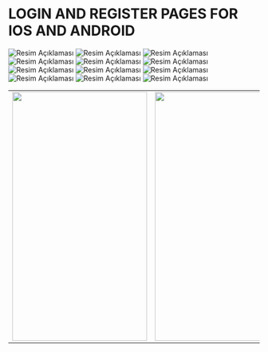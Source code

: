 # LOGIN AND REGISTER PAGES FOR IOS AND ANDROID
![Resim Açıklaması](https://github.com/mrkzqsmv/Login-and-Register-pages-with-Flutter-and-Dart/blob/main/images/WhatsApp%20Image%202023-09-19%20at%209.24.33%20AM.jpeg)
![Resim Açıklaması](https://github.com/mrkzqsmv/Login-and-Register-pages-with-Flutter-and-Dart/blob/main/images/WhatsApp%20Image%202023-09-19%20at%209.24.32%20AM.jpeg)
![Resim Açıklaması](https://github.com/mrkzqsmv/Login-and-Register-pages-with-Flutter-and-Dart/blob/main/images/WhatsApp%20Image%202023-09-19%20at%209.24.32%20AM%20(1).jpeg)
![Resim Açıklaması](https://github.com/mrkzqsmv/Login-and-Register-pages-with-Flutter-and-Dart/blob/main/images/WhatsApp%20Image%202023-09-19%20at%209.24.31%20AM.jpeg)
![Resim Açıklaması](https://github.com/mrkzqsmv/Login-and-Register-pages-with-Flutter-and-Dart/blob/main/images/WhatsApp%20Image%202023-09-19%20at%209.24.31%20AM%20(1).jpeg)
![Resim Açıklaması](https://github.com/mrkzqsmv/Login-and-Register-pages-with-Flutter-and-Dart/blob/main/images/WhatsApp%20Image%202023-09-19%20at%209.24.30%20AM.jpeg)
![Resim Açıklaması](https://github.com/mrkzqsmv/Login-and-Register-pages-with-Flutter-and-Dart/blob/main/images/WhatsApp%20Image%202023-09-19%20at%209.24.30%20AM%20(3).jpeg)
![Resim Açıklaması](https://github.com/mrkzqsmv/Login-and-Register-pages-with-Flutter-and-Dart/blob/main/images/WhatsApp%20Image%202023-09-19%20at%209.24.30%20AM%20(2).jpeg)
![Resim Açıklaması](https://github.com/mrkzqsmv/Login-and-Register-pages-with-Flutter-and-Dart/blob/main/images/WhatsApp%20Image%202023-09-19%20at%209.24.30%20AM%20(1).jpeg)
![Resim Açıklaması](https://github.com/mrkzqsmv/Login-and-Register-pages-with-Flutter-and-Dart/blob/main/images/WhatsApp%20Image%202023-09-19%20at%209.24.29%20AM.jpeg)
![Resim Açıklaması](https://github.com/mrkzqsmv/Login-and-Register-pages-with-Flutter-and-Dart/blob/main/images/WhatsApp%20Image%202023-09-19%20at%209.24.29%20AM%20(2).jpeg)
![Resim Açıklaması](https://github.com/mrkzqsmv/Login-and-Register-pages-with-Flutter-and-Dart/blob/main/images/WhatsApp%20Image%202023-09-19%20at%209.24.29%20AM%20(1).jpeg)


<table>
  <tr>
    <td><img src="https://github.com/mrkzqsmv/Login-and-Register-pages-with-Flutter-and-Dart/blob/main/images/WhatsApp%20Image%202023-09-19%20at%209.24.33%20AM.jpeg" width=270 height=500></td>
    <td><img src="https://github.com/mrkzqsmv/Login-and-Register-pages-with-Flutter-and-Dart/blob/main/images/WhatsApp%20Image%202023-09-19%20at%209.24.32%20AM.jpeg" width=270 height=500></td>
    <td><img src="https://github.com/mrkzqsmv/Login-and-Register-pages-with-Flutter-and-Dart/blob/main/images/WhatsApp%20Image%202023-09-19%20at%209.24.32%20AM%20(1).jpeg" width=270 height=500></td>
  </tr>
 </table>
